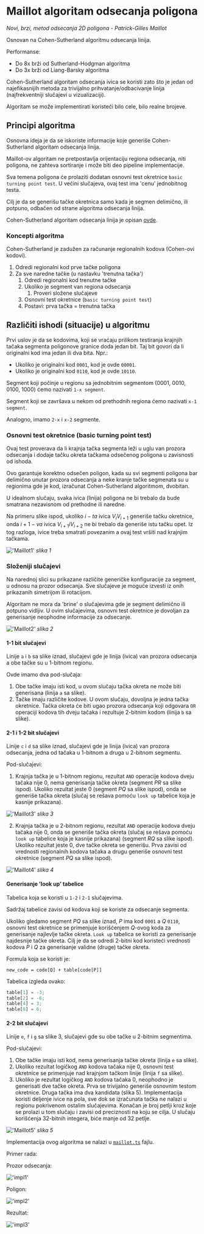 # Maillot algoritam odsecanja poligona

_Novi, brzi, metod odsecanja 2D poligona - Patrick-Gilles Maillot_

Osnovan na Cohen-Sutherland algoritmu odsecanja linija.

Performanse:

- Do 8x brži od Sutherland-Hodgman algoritma
- Do 3x brži od Liang-Barsky algoritma

Cohen-Sutherland algoritam odsecanja ivica se koristi zato što je jedan od najefikasnijih metoda za trivijalno prihvatanje/odbacivanje linija (najfrekventniji slučajevi u vizualizaciji).

Algoritam se može implementirati koristeći bilo cele, bilo realne brojeve.

## Principi algoritma

Osnovna ideja je da se iskoriste informacije koje generiše Cohen-Sutherland algoritam odsecanja linija.

Maillot-ov algoritam ne pretpostavlja orijentaciju regiona odsecanja, niti poligona, ne zahteva sortiranje i može biti deo pipeline implementacije.

Sva temena poligona će prolaziti dodatan osnovni test okretnice `basic turning point test`. U većini slučajeva, ovaj test ima 'cenu' jednobitnog testa.

Cilj je da se generišu tačke okretnica samo kada je segmen delimično, ili potpuno, odbačen od strane algoritma odsecanja linija.

Cohen-Sutherland algoritam odsecanja linija je opisan [ovde](../../../Računarska%20grafika%201/Domaci/Cohen-Sutherland/OPIS.md).

### Koncepti algoritma

Cohen-Sutherland je zadužen za računanje regionalnih kodova (Cohen-ovi kodovi).

1. Odredi regionalni kod prve tačke poligona
2. Za sve naredne tačke (u nastavku 'trenutna tačka')
   1. Odredi regionalni kod trenutne tačke
   2. Ukoliko je segment van regiona odsecanja
      1. Proveri složene slučajeve
   3. Osnovni test okretnice (`basic turning point test`)
   4. Postavi: prva tačka = trenutna tačka

## Različiti ishodi (situacije) u algoritmu

Prvi uslov je da se kodovima, koji se vraćaju prilikom testiranja krajnjih tačaka segmenta poligonove granice doda jedan bit. Taj bit govori da li originalni kod ima jedan ili dva bita. Npr.:

- Ukoliko je originalni kod `0001`, kod je ovde `00001`.
- Ukoliko je originalni kod `0110`, kod je ovde `10110`.

Segment koji počinje u regionu sa jednobitnim segmentom (0001, 0010, 0100, 1000) ćemo nazivati `1-x segment`.

Segment koji se završava u nekom od prethodnih regiona ćemo nazivati `x-1 segment`.

Analogno, imamo `2-x` i `x-2` segmente.

### Osnovni test okretnice (basic turning point test)

Ovaj test proverava da li krajnja tačka segmenta leži u uglu van prozora odsecanja i dodaje tačku okreta tačkama odsečenog poligona u zavisnosti od ishoda.

Ovo garantuje korektno odsečen poligon, kada su svi segmenti poligona bar delimično unutar prozora odsecanja a neke kranje tačke segmenata su u regionima gde je kod, izračunat Cohen-Sutherland algoritmom, dvobitan.

U idealnom slučaju, svaka ivica (linija) poligona ne bi trebalo da bude smatrana nezavisnom od prethodne ili naredne.

Na primeru slike ispod, ukoliko $i-ta$ ivica $V_iV_{i+1}$ generiše tačku okretnice, onda $i+1-va$ ivica $V_{i+1}iV_{i+2}$ ne bi trebalo da generiše istu tačku opet. Iz tog razloga, ivice treba smatrati povezanim a ovaj test vršiti nad krajnjim tačkama.

!['Maillot1'](./maillot1.png)
_slika 1_

### Složeniji slučajevi

Na narednoj slici su prikazane različite generičke konfiguracije za segment, u odnosu na prozor odsecanja. Sve slučajeve je moguće izvesti iz onih prikazanih simetrijom ili rotacijom.

Algoritam ne mora da 'brine' o slučajevima gde je segment delimično ili potpuno vidljiv. U ovim slučajevima, osnovni test okretnice je dovoljan za generisanje neophodne informacije za odsecanje.

!['Maillot2'](./maillot2.png)
_slika 2_

#### 1-1 bit slučajevi

Linije `a` i `b` sa slike iznad, slučajevi gde je linija (ivica) van prozora odsecanja a obe tačke su u 1-bitnom regionu.

Ovde imamo dva pod-slučaja:

1. Obe tačke imaju isti kod, u ovom slučaju tačka okreta ne može biti generisana (linija `a` sa slike).
2. Tačke imaju različite kodove. U ovom slučaju, dovoljna je jedna tačka okretnice. Tačka okreta će biti ugao prozora odsecanja koji odgovara `OR` operaciji kodova tih dveju tačaka i rezultuje 2-bitnim kodom (linija `b` sa slike).

#### 2-1 i 1-2 bit slučajevi

Linije `c` i `d` sa slike iznad, slučajevi gde je linija (ivica) van prozora odsecanja, jedna od tačaka u 1-bitnom a druga u 2-bitnom segmentu.

Pod-slučajevi:

1. Krajnja tačka je u 1-bitnom regionu, rezultat `AND` operacije kodova dveju tačaka nije 0, nema generisanja tačke okreta (segment $PR$ sa slike ispod). Ukoliko rezultat jeste 0 (segment $PQ$ sa slike ispod), onda se generiše tačka okreta (slučaj se rešava pomoću `look up` tabelice koja je kasnije prikazana).

!['Maillot3'](./maillot3.png)
_slika 3_

2. Krajnja tačka je u 2-bitnom regionu, rezultat `AND` operacije kodova dveju tačaka nije 0, onda se generiše tačka okreta (slučaj se rešava pomoću `look up` tabelice koja je kasnije prikazana) (segment $RQ$ sa slike ispod). Ukoliko rezultat jeste 0, dve tačke okreta se generišu. Prva zavisi od vrednosti regionalnih kodova tačaka a drugu generiše osnovni test okretnice (segment $PQ$ sa slike ispod).

!['Maillot4'](./maillot4.png)
_slika 4_

#### Generisanje 'look up' tabelice

Tabelica koja se koristi u `1-2` i `2-1` slučajevima.

Sadržaj tabelice zavisi od kodova koji se koriste za odsecanje segmenta.

Ukoliko gledamo segment $PQ$ sa slike iznad, $P$ ima kod `0001` a $Q$ `0110`, osnovni test okretnice se primenjuje korišćenjem $Q$-ovog koda za generisanje najlevlje tačke okreta. `Look up` tabelica se koristi za generisanje najdesnije tačke okreta. Cilj je da se odredi 2-bitni kod koristeći vrednosti kodova $P$ i $Q$ za generisanje validne (druge) tačke okreta.

Formula koja se koristi je:

`new_code = code[Q] + table[code[P]]`

Tabelica izgleda ovako:

```typescript
table[1] = -3;
table[2] = -6;
table[4] = 3;
table[8] = 6;
```

#### 2-2 bit slučajevi

Linije `e`, `f` i `g` sa slike 3, slučajevi gde su obe tačke u 2-bitnim segmentima.

Pod-slučajevi:

1. Obe tačke imaju isti kod, nema generisanja tačke okreta (linija `e` sa slike).
2. Ukoliko rezultat logičkog `AND` kodova tačaka nije 0, osnovni test okretnice se primenjuje nad krajnjom tačkom linije (linija `f` sa slike).
3. Ukoliko je rezultat logičkog `AND` kodova tačaka 0, neophodno je generisati dve tačke okreta. Prva se trivijalno generiše osnovnim testom okretnice. Druga tačka ima dva kandidata (slika 5). Implementacija koristi deljenje ivice na pola, sve dok se izračunata tačka ne nalazi u regionu pokrivenom ostalim slučajevima. Konačan je broj petlji kroz koje se prolazi u tom slučaju i zavisi od preciznosti na koju se cilja. U slučaju korišćenja 32-bitnih integera, biće manje od 32 petlje.

!['Maillot5'](./maillot5.png)
_slika 5_

Implementacija ovog algoritma se nalazi u [`maillot.ts`](maillot.ts) fajlu.

Primer rada:

Prozor odsecanja:

!['impl1'](./impl1.png)

Poligon:

!['impl2'](./impl2.png)

Rezultat:

!['impl3'](./impl3.png)
